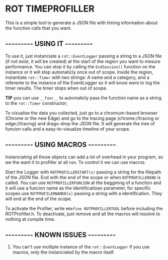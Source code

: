 # ROT TIMEPROFILLER

This is a simple tool to generate a JSON file with timing information about the function calls that you want. 

## --------- USING IT ---------

To use it, just instanciate a <code>rot::EventLogger</code> passing a string to a JSON file (if not exist, it will be created) at the start of the region you want to mesure performance. You can stop it by calling the <code>EndSession()</code> function on the instance or it will stop automaticly once out of scope. Inside the region, instantiate <code>rot::Timer</code> with two strings: A name and a category, and a referente to the instance of the EventLogger so it will know were to log the timer results. The timer stops when out of scope.

**TIP** you can use <code>\_\_func\_\_</code> to automaticly pass the function name as a string to the <code>rot::Timer</code> constructor;

To vizualise the data you collected, just go to a chromium-based browser (Chrome or the new Edge) and go to the tracing page (chrome://tracing or edge://tracing) and drago-drop the JSON file. It will generate the tree of funcion calls and a easy-to-visualize timeline of your scope.


## --------- USING MACROS ---------

Instanciating all those objects can add a lot of overhead in your program, so we the want it to profiller at all run. To control it we can use macros.

Start the Logger with <code>ROTPROFILLERSTART(x)</code> passing a string for the filepath of the JSON file. End with the end of the scope or when <code>ROTPROFILLEREND</code> is called. You can use <code>ROTPROFILLERFUNCION</code> at the beggining of a function and it will use a funcion name as the identificatioan parameter, for specific scopes use <code>ROTPROFILERNAMED(x)</code> passing a string with a identification. They will end at the end of the scope.

To activate the Profiler, write  <code>#define ROTPROFILLERTOOL</code> before including the ROTProfiller.h. To deactivate, just remove and all the macros will resolve to nothing at compile time.


## --------- KNOWN ISSUES ---------

1. You can't use multiple instance of the <code>rot::EventLogger</code> if you use macros, only the instanciated by the macro itself.
